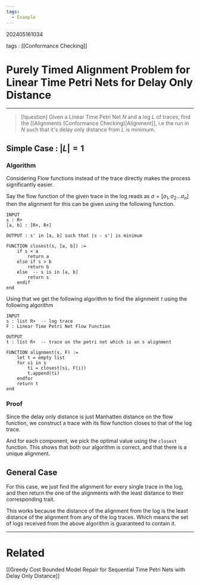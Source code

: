 ```yaml
---
tags:
  - Example
---
```


202405161034

tags : [[Conformance Checking]]

#  Purely Timed Alignment Problem for Linear Time Petri Nets for Delay Only Distance
---
>[!question] 
>Given a Linear Time Petri Net $N$ and a log $L$ of traces, find the [[Alignments (Conformance Checking)|Alignment]], i.e the run in $N$ such that it's delay only distance from $L$ is minimum.

## Simple Case : $|L|=1$
### Algorithm
Considering Flow functions instead of the trace directly makes the process significantly easier.

Say the flow function of the given trace in the log reads as $\sigma = [\sigma_{1}, \sigma_{2}\dots \sigma_{n}]$  then the alignment for this can be given using the following function.

```
INPUT 
s : R+
[a, b] : [R+, R+]

OUTPUT : s' in [a, b] such that |s - s'| is minimum

FUNCTION closest(s, [a, b]) := 
    if s < a
        return a
    else if s > b
        return b
    else  -- s is in [a, b]
        return s
    endif
end
```

Using that we get the following algorithm to find the alignment $\tau$ using the following algorithm

```
INPUT
s : list R+  -- log trace
F : Linear Time Petri Net Flow Function

OUTPUT
t : list R+  -- trace on the petri net which is an s alignment

FUNCTION alignment(s, F) :=
	let t = empty list
	for si in s
		ti = closest(si, F(i))
		t.append(ti)
	endfor
	return t
end
```

### Proof
Since the delay only distance is just Manhatten distance on the flow function, we construct a trace with its flow function closes to that of the log trace.

And for each component, we pick the optimal value using the `closest` function. This shows that both our algorithm is correct, and that there is a unique alignment.

## General Case
For this case, we just find the alignment for every single trace in the log, and then return the one of the alignments with the least distance to their corresponding trait.

This works because the distance of the alignment from the log is the least distance of the alignment from any of the log traces. Which means the set of logs received from the above algorithm is guaranteed to contain it.

---
# Related
[[Greedy Cost Bounded Model Repair for Sequential Time Petri Nets with Delay Only Distance]]